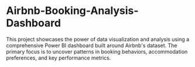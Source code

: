 # Airbnb-Booking-Analysis-Dashboard
This project showcases the power of data visualization and analysis using a comprehensive Power BI dashboard built around Airbnb's dataset. The primary focus is to uncover patterns in booking behaviors, accommodation preferences, and key performance metrics.
